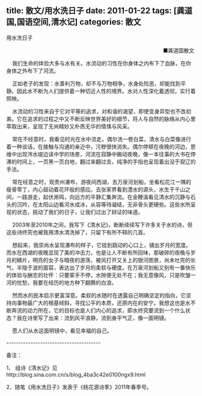 title: 散文/用水洗日子
date: 2011-01-22
tags: [龚道国,国语空间,清水记]
categories: 散文
---
 <p>用水洗日子</p> 
 <p align="right">■龚道国散文&nbsp;</p> 
 <p>&nbsp;&nbsp;&nbsp; 我们生命的体验大多与水有关。水流动的习性在你身体之内布下了血脉，在你身体之外布下了河流。</p> 
 <p>&nbsp;&nbsp;&nbsp; 正如老子的发现：水善利万物，却不与万物相争，水身处险恶，却能找到平静。因此水不断为人们提供着一种切近人性的境界。水对人性深化着透彻，实行着照映。</p> 
<!-- more --><p>&nbsp;&nbsp;&nbsp; 水流动的习性来自于它对平等的追求，对和谐的渴望，即使变身异型也不改初衷。它在追求的过程之中又不断反映世界美好的细节，将人与自然的脉络从内心里萃取出来，呈现了无尚精妙又朴质无华的情愫与风采。</p> 
 <p>&nbsp;&nbsp;&nbsp; 常在不经意时，我看见时光在水中流走。偶尔洗一卷白菜，清水与白菜像进行着一种谈话，在接触与沟通的亲近中，污秽很快消失。偶尔停顿在夜晚的河边，思维中出现涔水堤边读中学的场景，河流在寂静中搬动夜晚，像一本往事的大书在停滞的时间上，一页黑一页白地，翻过来翻过去，纯净的手指也呈现着出没于寂辽的手法。</p> 
 <p>&nbsp;&nbsp;&nbsp; 常在经意之时，观贵州瀑布，游夜间西湖，去万泉河划船，坐看松花江一隅的瘦骨零丁，内心鼓动着花环般的感应。去张家界看到澧水的源头，水生于千山之间，一路游走，起伏淅鸣，向远方的平静汇集奔流。在金鞭溪看见清水的沉静与石头的沉吟，在太阳山边看河水成冰，从容等待凝结，无非骨头更硬些。这些水所呈现的状态，挑动了我们的日子，让我们过出了辩证的味道。</p> 
 <p>&nbsp;&nbsp;&nbsp; 2003年至2010年之间，我写下《清水记》，断断续续写下许多关于水的诗，但这些诗终究也被我用清水清洗掉了，只留下有所不释的几首。</p> 
 <p>&nbsp;&nbsp;&nbsp; 想起来，我崇尚水呈现瀑布的样子，它挂到跳动的心口上，铺出岁月的宽度。而水在西湖的夜晚显现了美的冲击力，也是让人不断有所回味，那破碎的夜晚与岁月的鳞片，明亮的女子与暗夜的游荡，被风打开又关上的银河图景，尚未吐完的长气，半隐于波的面容，表达出了岁月的柔软与硬度。在万泉河划船又别有一番快乐的体验与酬志的壮怀：只要桨手不停，水隙便无处不在；我无意像风，只是吹皱一河的忧愁，我要在经历的地方种下翻腾的白浪。</p> 
 <p>&nbsp;&nbsp;&nbsp; 然而水的民本启示更富深意。柔软的水随时在透露自己明确坚定的指向，它坚持向事物最广大的根基倾斜，寻找公平的本质，还原内在的安宁。我想这也是水不断奔流的动力所在，它的目标也是人们内心的追求，即水终究要流到一个什么状态？我在诗里写了出来：流到风平浪静，流到身平气正，像一面明镜。</p> 
 <p>&nbsp;&nbsp;&nbsp; 愿人们从水这面明镜中，看见幸福的自己。</p> 
 <p>---------------------------------------</p> 
 <p>备注：&nbsp;</p> 
 <p>1、&nbsp;组诗《清水记》见http://blog.sina.com.cn/s/blog_4ba3c42e0100ngx9.html</p> 
 <p>2、随笔《用水洗日子》发表于《桃花源诗季》2011年春季号。</p> 
